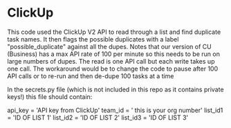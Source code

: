 # ClickUp
This code used the ClickUp V2 API to read through a list and find duplicate task names.
It then flags the possible duplicates with a label "possible_duplicate" against all the dupes.
Notes that our version of CU (Business) has a max API rate of 100 per minute so this needs to be run on large numbers of dupes.
The read is one API call but each write takes up one call.
The workaround would be to change the code to pause after 100 API calls or to re-run and then de-dupe 100 tasks at a time

In the secrets.py file (which is not included in this repo as it contains private keys!)
this file should contain:

api_key = 'API key from ClickUp'
team_id = ' this is your org number'
list_id1 = 'ID OF LIST 1'
list_id2 = 'ID OF LIST 2'
list_id3 = 'ID OF LIST 3'